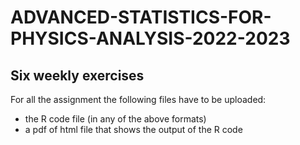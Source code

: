 # ADVANCED-STATISTICS-FOR-PHYSICS-ANALYSIS-2022-2023
## Six weekly exercises
For all the assignment the following files have to be uploaded:
- the R code file (in any of the above formats)
- a pdf of html file that shows the output of the R code
